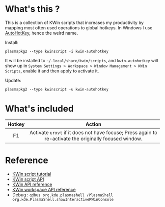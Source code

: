 # What's this ?

This is a collection of KWin scripts that increases my productivity by mapping most often used operations to global hotkeys. 
In Windows I use [AutoHotKey](https://www.autohotkey.com/), hence the weird name.

Install:
```
plasmapkg2 --type kwinscript -i kwin-autohotkey
```
It will be installed to `~/.local/share/kwin/scripts`, and `kwin-autohotkey` will show up in `System Settings > Workspace > Window Management > KWin Scripts`, enable it and then apply to activate it.

Update:
```
plasmapkg2 --type kwinscript -u kwin-autohotkey
```
# What's included
| Hotkey | Action |
|:------:|:------:|
| F1     | Activate `urxvt` if it does not have focuse; Press again to re-activate the originally focused window.|

# Reference

- [KWin script tutorial](https://techbase.kde.org/Development/Tutorials/Plasma4/PackageOverview)
- [KWin script API](https://techbase.kde.org/Development/Tutorials/KWin/Scripting/API_4.9)
- [KWin API reference](https://api.kde.org/4.x-api/kde-workspace-apidocs/kwin/html/index.html)
- [KWin workspace API reference](https://api.kde.org/4.x-api/kde-workspace-apidocs/kwin/html/classKWin_1_1Client.html)
- Debug : `qdbus org.kde.plasmashell /PlasmaShell org.kde.PlasmaShell.showInteractiveKWinConsole`
